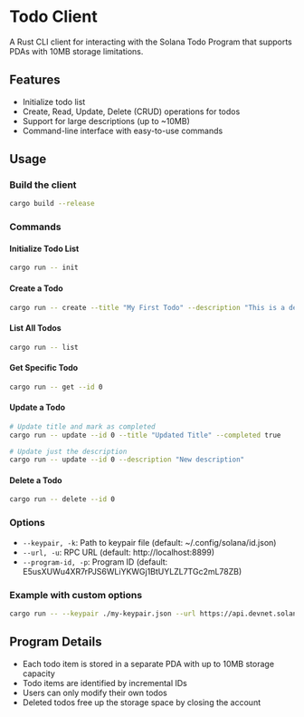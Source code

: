 # Todo Client

A Rust CLI client for interacting with the Solana Todo Program that supports PDAs with 10MB storage limitations.

## Features

- Initialize todo list
- Create, Read, Update, Delete (CRUD) operations for todos
- Support for large descriptions (up to ~10MB)
- Command-line interface with easy-to-use commands

## Usage

### Build the client

```bash
cargo build --release
```

### Commands

#### Initialize Todo List
```bash
cargo run -- init
```

#### Create a Todo
```bash
cargo run -- create --title "My First Todo" --description "This is a detailed description"
```

#### List All Todos
```bash
cargo run -- list
```

#### Get Specific Todo
```bash
cargo run -- get --id 0
```

#### Update a Todo
```bash
# Update title and mark as completed
cargo run -- update --id 0 --title "Updated Title" --completed true

# Update just the description
cargo run -- update --id 0 --description "New description"
```

#### Delete a Todo
```bash
cargo run -- delete --id 0
```

### Options

- `--keypair, -k`: Path to keypair file (default: ~/.config/solana/id.json)
- `--url, -u`: RPC URL (default: http://localhost:8899)
- `--program-id, -p`: Program ID (default: E5usXUWu4XR7rPJS6WLiYKWGj1BtUYLZL7TGc2mL78ZB)

### Example with custom options

```bash
cargo run -- --keypair ./my-keypair.json --url https://api.devnet.solana.com create --title "Test" --description "Test description"
```

## Program Details

- Each todo item is stored in a separate PDA with up to 10MB storage capacity
- Todo items are identified by incremental IDs
- Users can only modify their own todos
- Deleted todos free up the storage space by closing the account